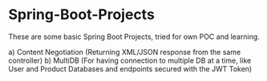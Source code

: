 # Spring-Boot-Projects
These are some basic Spring Boot Projects, tried for own POC and learning.

a) Content Negotiation (Returning XML/JSON response from the same controller)
b) MultiDB (For having connection to multiple DB at a time, like User and Product Databases and endpoints secured with the JWT Token)
